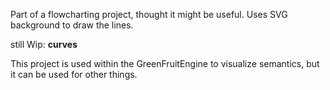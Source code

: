 Part of a flowcharting project, thought it might be useful.
Uses SVG background to draw the lines.

still Wip:
**curves**

This project is used within the GreenFruitEngine to visualize semantics, but it can be used for other things.